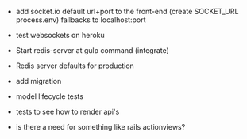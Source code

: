 - add socket.io default url+port to the front-end (create SOCKET_URL process.env) fallbacks to localhost:port

- test websockets on heroku

- Start redis-server at gulp command (integrate)

- Redis server defaults for production

- add migration

- model lifecycle tests

- tests to see how to render api's

- is there a need for something like rails actionviews?

